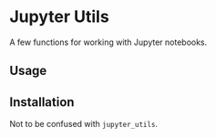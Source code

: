 # Jupyter Utils
A few functions for working with Jupyter notebooks.

## Usage

## Installation

Not to be confused with `jupyter_utils`.
